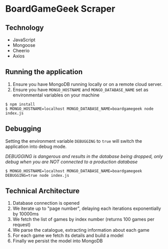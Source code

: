 # BoardGameGeek Scraper

## Technology

* JavaScript
* Mongoose
* Cheerio
* Axios

## Running the application

1. Ensure you have MongoDB running locally or on a remote cloud server.
2. Ensure you have `MONGO_HOSTNAME` and `MONGO_DATABASE_NAME` set as environmental variables on your machine

```shell
$ npm install
$ MONGO_HOSTNAME=localhost MONGO_DATABASE_NAME=boardgamegeek node index.js
```

## Debugging

Setting the environment variable `DEBUGGING` to `true` will switch the application into debug mode.

*DEBUGGING is dangerous and results in the database being dropped, only debug when you are NOT connected to a production database*

```shell
$ MONGO_HOSTNAME=localhost MONGO_DATABASE_NAME=boardgamegeek DEBUGGING=true node index.js
```

## Technical Architecture

1. Database connection is opened
2. We iterate up to "page number", delaying each iterations exponentially by 10000ms
3. We fetch the list of games by index number (returns 100 games per request)
4. We parse the catalogue, extracting information about each game
5. For each game we fetch its details and build a model
6. Finally we persist the model into MongoDB

